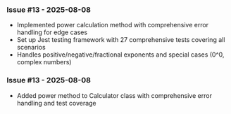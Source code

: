 ### Issue #13 - 2025-08-08
- Implemented power calculation method with comprehensive error handling for edge cases
- Set up Jest testing framework with 27 comprehensive tests covering all scenarios
- Handles positive/negative/fractional exponents and special cases (0^0, complex numbers)

### Issue #13 - 2025-08-08
- Added power method to Calculator class with comprehensive error handling and test coverage

